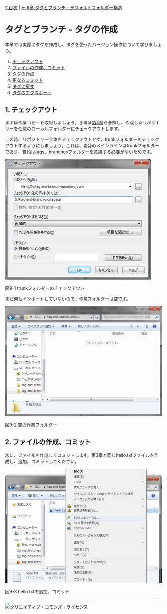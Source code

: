 [↑目次](README.md "目次") | [← 8章 タグとブランチ - デフォルトフォルダー構造](8.tag-and-branch-1.md "タグとブランチ - デフォルトフォルダー構造")

# タグとブランチ - タグの作成

本章では実際にタグを作成し、タグを使ったバージョン操作について学びましょう。

1. [チェックアウト](#checkout)
1. [ファイルの作成、コミット](#create-file-and-commit)
1. [タグの作成](#create-tag)
1. [更なるコミット](#commit-more)
1. [タグに戻す](#reset-to-tag)
1. [タグのエクスポート](#export-from-tag)

## <a name="checkout"></a>1. チェックアウト

まずは作業コピーを取得しましょう。手順は[第4章](4.personal-use-2.md)を参照し、作成したリポジトリーを任意のローカルフォルダーにチェックアウトします。

この時、リポジトリー全体をチェックアウトせず、trunkフォルダーをチェックアウトするようにしましょう。これは、開発のメインラインはtrunkフォルダーであり、普段はtags、branchesフォルダーを意識する必要がないためです。

![trunkフォルダーのチェックアウト](images/chapter-9-1.jpg)

図9-1 trunkフォルダーのチェックアウト

まだ何もインポートしていないので、作業フォルダーは空です。

![空の作業フォルダー](images/chapter-9-2.jpg)

図9-2 空の作業フォルダー

## <a name="create-file-and-commit"></a>2. ファイルの作成、コミット

次に、ファイルを作成してコミットします。第3章と同じhello.txtファイルを作成し、追加、コミットしてください。

![hello.txtの追加、コミット](images/chapter-9-3.jpg)

図9-3 hello.txtの追加、コミット

----------

<a rel="license" href="http://creativecommons.org/licenses/by-sa/3.0/deed.ja"><img alt="クリエイティブ・コモンズ・ライセンス" style="border-width:0" src="http://i.creativecommons.org/l/by-sa/3.0/88x31.png" /></a>
